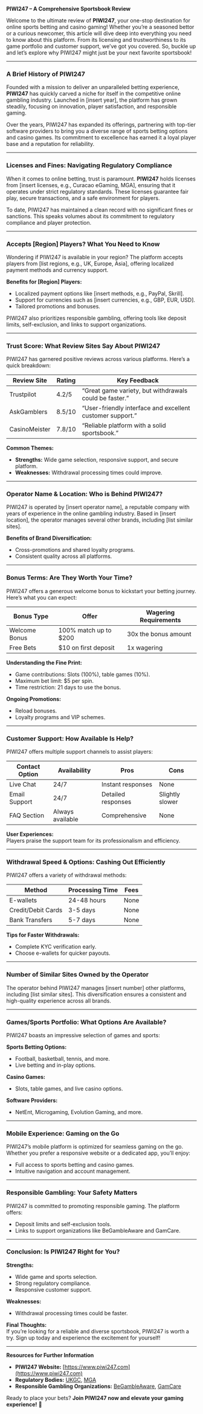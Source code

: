 **PIWI247 – A Comprehensive Sportsbook Review**  

Welcome to the ultimate review of **PIWI247**, your one-stop destination for online sports betting and casino gaming! Whether you’re a seasoned bettor or a curious newcomer, this article will dive deep into everything you need to know about this platform. From its licensing and trustworthiness to its game portfolio and customer support, we’ve got you covered. So, buckle up and let’s explore why PIWI247 might just be your next favorite sportsbook!  

---

### **A Brief History of PIWI247**  
Founded with a mission to deliver an unparalleled betting experience, **PIWI247** has quickly carved a niche for itself in the competitive online gambling industry. Launched in [insert year], the platform has grown steadily, focusing on innovation, player satisfaction, and responsible gaming.  

Over the years, PIWI247 has expanded its offerings, partnering with top-tier software providers to bring you a diverse range of sports betting options and casino games. Its commitment to excellence has earned it a loyal player base and a reputation for reliability.  

---

### **Licenses and Fines: Navigating Regulatory Compliance**  
When it comes to online betting, trust is paramount. **PIWI247** holds licenses from [insert licenses, e.g., Curacao eGaming, MGA], ensuring that it operates under strict regulatory standards. These licenses guarantee fair play, secure transactions, and a safe environment for players.  

To date, PIWI247 has maintained a clean record with no significant fines or sanctions. This speaks volumes about its commitment to regulatory compliance and player protection.  

---

### **Accepts [Region] Players? What You Need to Know**  
Wondering if PIWI247 is available in your region? The platform accepts players from [list regions, e.g., UK, Europe, Asia], offering localized payment methods and currency support.  

**Benefits for [Region] Players:**  
- Localized payment options like [insert methods, e.g., PayPal, Skrill].  
- Support for currencies such as [insert currencies, e.g., GBP, EUR, USD].  
- Tailored promotions and bonuses.  

PIWI247 also prioritizes responsible gambling, offering tools like deposit limits, self-exclusion, and links to support organizations.  

---

### **Trust Score: What Review Sites Say About PIWI247**  
PIWI247 has garnered positive reviews across various platforms. Here’s a quick breakdown:  

| **Review Site** | **Rating** | **Key Feedback** |  
|------------------|------------|------------------|  
| Trustpilot       | 4.2/5      | “Great game variety, but withdrawals could be faster.” |  
| AskGamblers      | 8.5/10     | “User-friendly interface and excellent customer support.” |  
| CasinoMeister    | 7.8/10     | “Reliable platform with a solid sportsbook.” |  

**Common Themes:**  
- **Strengths:** Wide game selection, responsive support, and secure platform.  
- **Weaknesses:** Withdrawal processing times could improve.  

---

### **Operator Name & Location: Who is Behind PIWI247?**  
PIWI247 is operated by [insert operator name], a reputable company with years of experience in the online gambling industry. Based in [insert location], the operator manages several other brands, including [list similar sites].  

**Benefits of Brand Diversification:**  
- Cross-promotions and shared loyalty programs.  
- Consistent quality across all platforms.  

---

### **Bonus Terms: Are They Worth Your Time?**  
PIWI247 offers a generous welcome bonus to kickstart your betting journey. Here’s what you can expect:  

| **Bonus Type** | **Offer** | **Wagering Requirements** |  
|----------------|-----------|---------------------------|  
| Welcome Bonus  | 100% match up to $200 | 30x the bonus amount |  
| Free Bets      | $10 on first deposit | 1x wagering |  

**Understanding the Fine Print:**  
- Game contributions: Slots (100%), table games (10%).  
- Maximum bet limit: $5 per spin.  
- Time restriction: 21 days to use the bonus.  

**Ongoing Promotions:**  
- Reload bonuses.  
- Loyalty programs and VIP schemes.  

---

### **Customer Support: How Available Is Help?**  
PIWI247 offers multiple support channels to assist players:  

| **Contact Option** | **Availability** | **Pros** | **Cons** |  
|--------------------|------------------|----------|----------|  
| Live Chat          | 24/7             | Instant responses | None |  
| Email Support      | 24/7             | Detailed responses | Slightly slower |  
| FAQ Section        | Always available | Comprehensive | None |  

**User Experiences:**  
Players praise the support team for its professionalism and efficiency.  

---

### **Withdrawal Speed & Options: Cashing Out Efficiently**  
PIWI247 offers a variety of withdrawal methods:  

| **Method**       | **Processing Time** | **Fees** |  
|------------------|---------------------|----------|  
| E-wallets        | 24-48 hours         | None     |  
| Credit/Debit Cards | 3-5 days           | None     |  
| Bank Transfers   | 5-7 days            | None     |  

**Tips for Faster Withdrawals:**  
- Complete KYC verification early.  
- Choose e-wallets for quicker payouts.  

---

### **Number of Similar Sites Owned by the Operator**  
The operator behind PIWI247 manages [insert number] other platforms, including [list similar sites]. This diversification ensures a consistent and high-quality experience across all brands.  

---

### **Games/Sports Portfolio: What Options Are Available?**  
PIWI247 boasts an impressive selection of games and sports:  

**Sports Betting Options:**  
- Football, basketball, tennis, and more.  
- Live betting and in-play options.  

**Casino Games:**  
- Slots, table games, and live casino options.  

**Software Providers:**  
- NetEnt, Microgaming, Evolution Gaming, and more.  

---

### **Mobile Experience: Gaming on the Go**  
PIWI247’s mobile platform is optimized for seamless gaming on the go. Whether you prefer a responsive website or a dedicated app, you’ll enjoy:  
- Full access to sports betting and casino games.  
- Intuitive navigation and account management.  

---

### **Responsible Gambling: Your Safety Matters**  
PIWI247 is committed to promoting responsible gaming. The platform offers:  
- Deposit limits and self-exclusion tools.  
- Links to support organizations like BeGambleAware and GamCare.  

---

### **Conclusion: Is PIWI247 Right for You?**  
**Strengths:**  
- Wide game and sports selection.  
- Strong regulatory compliance.  
- Responsive customer support.  

**Weaknesses:**  
- Withdrawal processing times could be faster.  

**Final Thoughts:**  
If you’re looking for a reliable and diverse sportsbook, PIWI247 is worth a try. Sign up today and experience the excitement for yourself!  

---

**Resources for Further Information**  
- **PIWI247 Website:** [https://www.piwi247.com](https://www.piwi247.com)  
- **Regulatory Bodies:** [UKGC](https://www.gamblingcommission.gov.uk), [MGA](https://www.mga.org.mt)  
- **Responsible Gambling Organizations:** [BeGambleAware](https://www.begambleaware.org), [GamCare](https://www.gamcare.org.uk)  

Ready to place your bets? **Join PIWI247 now and elevate your gaming experience!** 🚀
